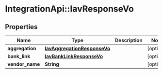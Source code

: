 # IntegrationApi::IavResponseVo

## Properties
Name | Type | Description | Notes
------------ | ------------- | ------------- | -------------
**aggregation** | [**IavAggregationResponseVo**](IavAggregationResponseVo.md) |  | [optional] 
**bank_link** | [**IavBankLinkResponseVo**](IavBankLinkResponseVo.md) |  | [optional] 
**vendor_name** | **String** |  | [optional] 


